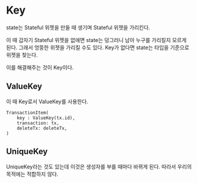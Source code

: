 # Key

state는 Stateful 위젯을 만들 때 생기며 Stateful 위젯을 가리킨다.

이 때 갑자기 Stateful 위젯을 없애면 state는 덩그러니 남아 누구를 가리킬지 모르게 된다. 그래서 엉뚱한 위젯을 가리킬 수도 있다. Key가 없다면 state는 타입을 기준으로 위젯을 찾는다.

이를 해결해주는 것이  Key이다.

## ValueKey

이 때 Key로서 ValueKey를 사용한다.
```
TransactionItem(
    key : ValueKey(tx.id),
    transaction: tx,
    deleteTx: deleteTx,
)
```

## UniqueKey

UniqueKey라는 것도 있는데 이것은 생성자를 부를 때마다 바뀌게 된다. 따라서 우리의 목적에는 적합하지 않다.